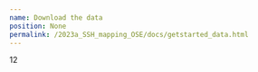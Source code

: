 ```yaml
---
name: Download the data
position: None
permalink: /2023a_SSH_mapping_OSE/docs/getstarted_data.html
---
```


12